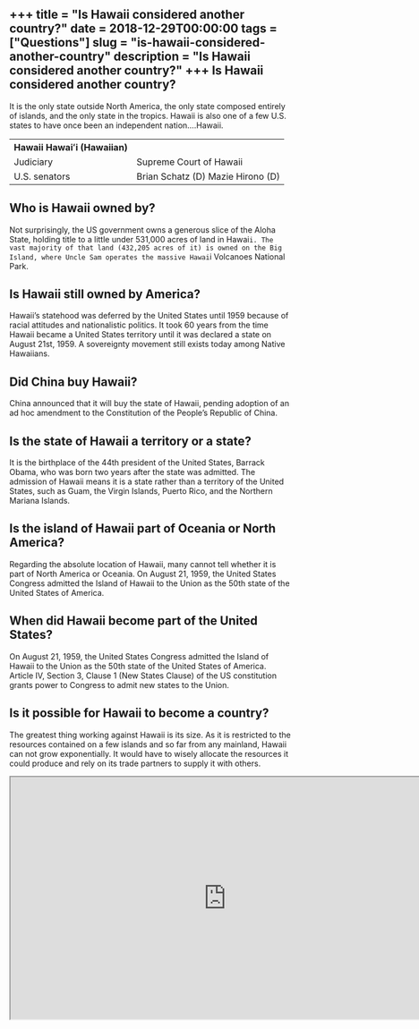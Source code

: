 +++
title = "Is Hawaii considered another country?"
date = 2018-12-29T00:00:00
tags = ["Questions"]
slug = "is-hawaii-considered-another-country"
description = "Is Hawaii considered another country?"
+++
Is Hawaii considered another country?
-------------------------------------

It is the only state outside North America, the only state composed entirely of islands, and the only state in the tropics. Hawaii is also one of a few U.S. states to have once been an independent nation….Hawaii.

<table><tr><th>Hawaii Hawaiʻi (Hawaiian)</th></tr><tr><td>Judiciary</td><td>Supreme Court of Hawaii</td></tr><tr><td>U.S. senators</td><td>Brian Schatz (D) Mazie Hirono (D)</td></tr></table>

Who is Hawaii owned by?
-----------------------

Not surprisingly, the US government owns a generous slice of the Aloha State, holding title to a little under 531,000 acres of land in Hawai`i. The vast majority of that land (432,205 acres of it) is owned on the Big Island, where Uncle Sam operates the massive Hawai`i Volcanoes National Park.

Is Hawaii still owned by America?
---------------------------------

Hawaii’s statehood was deferred by the United States until 1959 because of racial attitudes and nationalistic politics. It took 60 years from the time Hawaii became a United States territory until it was declared a state on August 21st, 1959. A sovereignty movement still exists today among Native Hawaiians.

Did China buy Hawaii?
---------------------

China announced that it will buy the state of Hawaii, pending adoption of an ad hoc amendment to the Constitution of the People’s Republic of China.

Is the state of Hawaii a territory or a state?
----------------------------------------------

It is the birthplace of the 44th president of the United States, Barrack Obama, who was born two years after the state was admitted. The admission of Hawaii means it is a state rather than a territory of the United States, such as Guam, the Virgin Islands, Puerto Rico, and the Northern Mariana Islands.

Is the island of Hawaii part of Oceania or North America?
---------------------------------------------------------

Regarding the absolute location of Hawaii, many cannot tell whether it is part of North America or Oceania. On August 21, 1959, the United States Congress admitted the Island of Hawaii to the Union as the 50th state of the United States of America.

When did Hawaii become part of the United States?
-------------------------------------------------

On August 21, 1959, the United States Congress admitted the Island of Hawaii to the Union as the 50th state of the United States of America. Article IV, Section 3, Clause 1 (New States Clause) of the US constitution grants power to Congress to admit new states to the Union.

Is it possible for Hawaii to become a country?
----------------------------------------------

The greatest thing working against Hawaii is its size. As it is restricted to the resources contained on a few islands and so far from any mainland, Hawaii can not grow exponentially. It would have to wisely allocate the resources it could produce and rely on its trade partners to supply it with others.

<iframe allow="accelerometer; autoplay; clipboard-write; encrypted-media; gyroscope; picture-in-picture" allowfullscreen="" class="__youtube_prefs__  epyt-is-override  no-lazyload" data-no-lazy="1" data-origheight="433" data-origwidth="770" data-skipgform_ajax_framebjll="" height="433" id="_ytid_92565" loading="lazy" src="https://www.youtube.com/embed/a1PDGS2ZQww?enablejsapi=1&autoplay=0&cc_load_policy=0&cc_lang_pref=&iv_load_policy=1&loop=0&modestbranding=0&rel=1&fs=1&playsinline=0&autohide=2&theme=dark&color=red&controls=1&" title="YouTube player" width="770"></iframe>